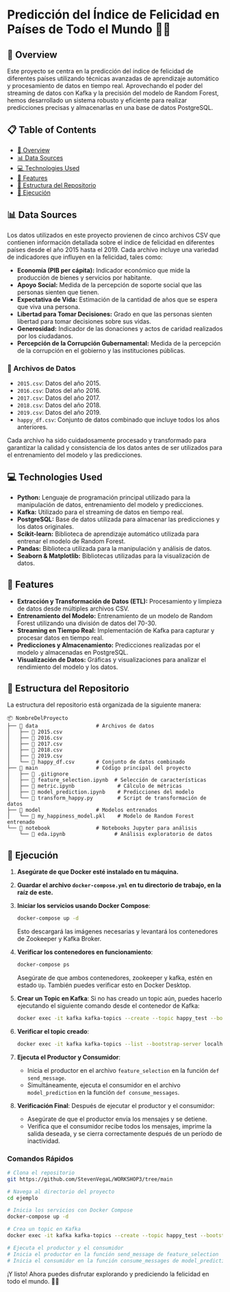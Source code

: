 #  **Predicción del Índice de Felicidad en Países de Todo el Mundo** 🤖😊

## 🌟 Overview
Este proyecto se centra en la predicción del índice de felicidad de diferentes países utilizando técnicas avanzadas de aprendizaje automático y procesamiento de datos en tiempo real. Aprovechando el poder del streaming de datos con Kafka y la precisión del modelo de Random Forest, hemos desarrollado un sistema robusto y eficiente para realizar predicciones precisas y almacenarlas en una base de datos PostgreSQL.

## 📋 Table of Contents
- [🌟 Overview](#-overview)
- [📊 Data Sources](#-data-sources)
- [💻 Technologies Used](#-technologies-used)
- [🔧 Features](#-features)
- [📁 Estructura del Repositorio](#-estructura-del-repositorio)
- [🚀 Ejecución](#-ejecución)

## 📊 Data Sources
Los datos utilizados en este proyecto provienen de cinco archivos CSV que contienen información detallada sobre el índice de felicidad en diferentes países desde el año 2015 hasta el 2019. Cada archivo incluye una variedad de indicadores que influyen en la felicidad, tales como:

- **Economía (PIB per cápita):** Indicador económico que mide la producción de bienes y servicios por habitante.
- **Apoyo Social:** Medida de la percepción de soporte social que las personas sienten que tienen.
- **Expectativa de Vida:** Estimación de la cantidad de años que se espera que viva una persona.
- **Libertad para Tomar Decisiones:** Grado en que las personas sienten libertad para tomar decisiones sobre sus vidas.
- **Generosidad:** Indicador de las donaciones y actos de caridad realizados por los ciudadanos.
- **Percepción de la Corrupción Gubernamental:** Medida de la percepción de la corrupción en el gobierno y las instituciones públicas.

### 📂 Archivos de Datos
- `2015.csv`: Datos del año 2015.
- `2016.csv`: Datos del año 2016.
- `2017.csv`: Datos del año 2017.
- `2018.csv`: Datos del año 2018.
- `2019.csv`: Datos del año 2019.
- `happy_df.csv`: Conjunto de datos combinado que incluye todos los años anteriores.

Cada archivo ha sido cuidadosamente procesado y transformado para garantizar la calidad y consistencia de los datos antes de ser utilizados para el entrenamiento del modelo y las predicciones.

## 💻 Technologies Used
- **Python:** Lenguaje de programación principal utilizado para la manipulación de datos, entrenamiento del modelo y predicciones.
- **Kafka:** Utilizado para el streaming de datos en tiempo real.
- **PostgreSQL:** Base de datos utilizada para almacenar las predicciones y los datos originales.
- **Scikit-learn:** Biblioteca de aprendizaje automático utilizada para entrenar el modelo de Random Forest.
- **Pandas:** Biblioteca utilizada para la manipulación y análisis de datos.
- **Seaborn & Matplotlib:** Bibliotecas utilizadas para la visualización de datos.

## 🔧 Features
- **Extracción y Transformación de Datos (ETL):** Procesamiento y limpieza de datos desde múltiples archivos CSV.
- **Entrenamiento del Modelo:** Entrenamiento de un modelo de Random Forest utilizando una división de datos del 70-30.
- **Streaming en Tiempo Real:** Implementación de Kafka para capturar y procesar datos en tiempo real.
- **Predicciones y Almacenamiento:** Predicciones realizadas por el modelo y almacenadas en PostgreSQL.
- **Visualización de Datos:** Gráficas y visualizaciones para analizar el rendimiento del modelo y los datos.


## 📁 Estructura del Repositorio
La estructura del repositorio está organizada de la siguiente manera:

```plaintext
📦 NombreDelProyecto
├── 📂 data                   # Archivos de datos
│   ├── 📄 2015.csv
│   ├── 📄 2016.csv
│   ├── 📄 2017.csv
│   ├── 📄 2018.csv
│   ├── 📄 2019.csv
│   └── 📄 happy_df.csv       # Conjunto de datos combinado
├── 📂 main                   # Código principal del proyecto
│   ├── 📄 .gitignore
│   ├── 📄 feature_selection.ipynb  # Selección de características
│   ├── 📄 metric.ipynb              # Cálculo de métricas
│   ├── 📄 model_prediction.ipynb    # Predicciones del modelo
│   └── 📄 transform_happy.py        # Script de transformación de datos
├── 📂 model                  # Modelos entrenados
│   └── 📄 my_happiness_model.pkl    # Modelo de Random Forest entrenado
└── 📂 notebook               # Notebooks Jupyter para análisis
    └── 📄 eda.ipynb                # Análisis exploratorio de datos
```

## 🚀 Ejecución

1. **Asegúrate de que Docker esté instalado en tu máquina.**

2. **Guardar el archivo `docker-compose.yml` en tu directorio de trabajo, en la raíz de este.**

3. **Iniciar los servicios usando Docker Compose**:
   ```sh
   docker-compose up -d
   ```
   Esto descargará las imágenes necesarias y levantará los contenedores de Zookeeper y Kafka Broker.

4. **Verificar los contenedores en funcionamiento**:
   ```sh
   docker-compose ps
   ```
   Asegúrate de que ambos contenedores, zookeeper y kafka, estén en estado `Up`. También puedes verificar esto en Docker Desktop.

5. **Crear un Topic en Kafka**:
   Si no has creado un topic aún, puedes hacerlo ejecutando el siguiente comando desde el contenedor de Kafka:
   ```sh
   docker exec -it kafka kafka-topics --create --topic happy_test --bootstrap-server localhost:9092 --partitions 1 --replication-factor 1
   ```

6. **Verificar el topic creado**:
   ```sh
   docker exec -it kafka kafka-topics --list --bootstrap-server localhost:9092
   ```

7. **Ejecuta el Productor y Consumidor**:
   - Inicia el productor en el archivo `feature_selection` en la función `def send_message`.
   - Simultáneamente, ejecuta el consumidor en el archivo `model_prediction` en la función `def consume_messages`.

8. **Verificación Final**:
   Después de ejecutar el productor y el consumidor:
   - Asegúrate de que el productor envía los mensajes y se detiene.
   - Verifica que el consumidor recibe todos los mensajes, imprime la salida deseada, y se cierra correctamente después de un período de inactividad.

### Comandos Rápidos

```sh
# Clona el repositorio
git https://github.com/StevenVegaL/WORKSHOP3/tree/main

# Navega al directorio del proyecto
cd ejemplo

# Inicia los servicios con Docker Compose
docker-compose up -d

# Crea un topic en Kafka
docker exec -it kafka kafka-topics --create --topic happy_test --bootstrap-server localhost:9092 --partitions 1 --replication-factor 1

# Ejecuta el productor y el consumidor
# Inicia el productor en la función send_message de feature_selection
# Inicia el consumidor en la función consume_messages de model_prediction
```

¡Y listo! Ahora puedes disfrutar explorando y prediciendo la felicidad en todo el mundo. 🌟😊
